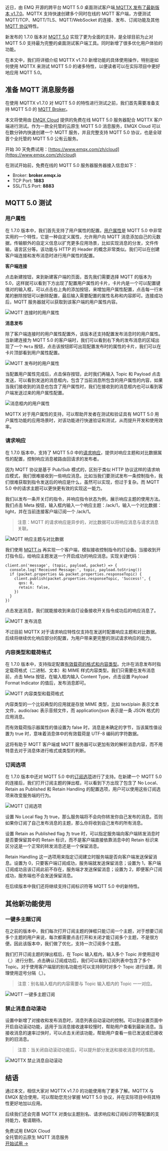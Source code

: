 近日，由 EMQ 开源的跨平台 MQTT 5.0 桌面测试客户端[ MQTTX 发布了最新版本 v1.7.0](https://www.emqx.com/zh/blog/mqttx-v-1-7-0-release-notes)。MQTTX 支持快速创建多个同时在线的 MQTT 客户端，方便测试 MQTT/TCP、MQTT/TLS、MQTT/WebSocket 的连接、发布、订阅功能及其他 [MQTT 协议](https://www.emqx.com/zh/mqtt-guide)特性。

新发布的 1.7.0 版本对 [MQTT 5.0](https://www.emqx.com/zh/mqtt/mqtt5) 实现了更为全面的支持，是全球目前为止对 MQTT 5.0 支持最为完整的桌面测试客户端工具。同时新增了很多优化用户体验的功能。

在本文中，我们将详细介绍 MQTTX v1.7.0 新增功能的具体使用操作，特别是如何使用 MQTTX 来测试 MQTT 5.0 的诸多特性，以便读者可以在实际项目中更好地应用 MQTT 5.0。

## 准备 MQTT 消息服务器

在使用 MQTTX v1.7.0 对 MQTT 5.0 的特性进行测试之前，我们首先需要准备支持 MQTT 5.0 的 [MQTT Broker](https://www.emqx.io/zh)。

本文将使用由 [EMQX Cloud](https://www.emqx.com/zh/cloud) 提供的免费在线 MQTT 5.0 服务器配合 MQTTX 客户端进行测试。作为一款全托管的云原生 MQTT 5.0 消息服务，EMQX Cloud 可以在数分钟内快速创建一个 MQTT 服务，并且完整支持 MQTT 5.0 协议，也是全球首个全托管的 MQTT 5.0 公有云服务。

开始 30 天免费试用：[https://www.emqx.com/zh/cloud](https://www.emqx.com/zh/cloud) 

在测试开始前，免费在线的 MQTT 5.0 服务器服务器接入信息如下：

- Broker: **broker.emqx.io**
- TCP Port: **1883**
- SSL/TLS Port: **8883**

## MQTT 5.0 测试

### 用户属性

在 1.7.0 版本中，我们首先支持了用户属性的配置。[用户属性](https://www.emqx.com/zh/blog/mqtt5-user-properties)是 MQTT 5.0 中非常实用的一个特性，它是一种自定义属性，允许用户向 MQTT 消息添加自己的元数据，传输额外的自定义信息以扩充更多应用场景，比如实现消息的分发，文件传输，语言区分等。该功能与 HTTP 的 Header 的概念非常类似。我们可以在创建客户端连接和发布消息时进行用户属性的配置。

**客户端连接**

点击新建按钮，来到新建客户端的页面，首先我们需要选择 MQTT 的版本为 5.0，这样就可以看到下方出现了配置用户属性的卡片，卡片内是一个可以配置键值对的输入框，可以点击右上角的添加按钮，来增加用户属性配置，点击每一行末尾的删除按钮可以删除配置，最后输入需要配置的属性名称和内容即可。连接成功后，MQTT 服务器就可以获取到该客户端的用户属性内容。

![MQTT 连接时的用户属性](https://assets.emqx.com/images/7e973abe8364e62413e56b7447dc3599.png)


**消息发布**

除了客户端连接时的用户属性配置外，该版本还支持配置发布消息时的用户属性。当新建连接为 MQTT 5.0 的客户端时，我们可以看到右下角的发布消息的区域出现了一个 `Meta` 按钮，点击该按钮即可出现配置发布时的属性的卡片，我们可以在卡片顶部看到用户属性配置。

![MQTT 发布时的用户属性](https://assets.emqx.com/images/c58496f4c49176b8d791f8652405e73b.png)
 
当配置用户属性完成后，点击保存按钮，此时我们再输入 Topic 和 Payload 点击发送，可以看到发送的消息框内，包含了当前消息所包含的用户属性的内容，如果当我们接收到的消息也包含了用户属性时，我们在接收到的消息框内也可以看到客户端发送过来的用户属性配置。

![消息框内的用户属性](https://assets.emqx.com/images/93f27cdf5831517109a58ed3de9c56f5.png) 

MQTTX 对于用户属性的支持，可以帮助开发者在测试和验证具有 MQTT 5.0 用户属性功能的应用场景时，对该功能进行快速验证和测试，从而提升开发和使用效率。

### 请求响应

在 1.7.0 版本中，支持了 MQTT 5.0 中的[请求响应](https://www.emqx.com/zh/blog/mqtt5-request-response)，提供对响应主题和对比数据属性的配置，控制响应消息被路由回请求的发布者。

因为 MQTT 协议是基于 Pub/Sub 模式的，区别于类似 HTTP 协议这样的请求响应模式，我们很难接收到一些响应消息。比如当我们要测试发布一条控制指令，我们很难获取到指令发送后的响应是什么，虽然可以实现，但过于复杂。而 MQTT 5.0 中的请求主题可以更快更有效的实现这一能力。

我们以发布一条开关灯的指令，并响应指令状态为例，展示响应主题的使用方法。我们点击 Meta 按钮，输入框内输入一个响应主题：/ack/1，输入一个对比数据：light，并在当前连接客户端订阅一个 /ack/1。

> 注意：MQTT 的请求响应是异步的，对比数据可以将响应消息与请求消息关联。

![MQTT 响应主题与对比数据](https://assets.emqx.com/images/513b3b0225fcf4e506bbfee2df9b6df0.png)
 
我们使用 [MQTT.js](https://www.emqx.com/zh/blog/mqtt-js-tutorial) 再实现一个客户端，模拟接收控制指令的灯设备。当接收到开灯指令后，给响应主题发送一个开启成功的响应消息。实现关键代码：

```
client.on('message', (topic, payload, packet) => {
  console.log('Received Message:', topic, payload.toString())
  if (packet.properties && packet.properties.responseTopic) {
    client.publish(packet.properties.responseTopic, 'Success!', {
      qos: 0,
      retain: false,
    })
  }
})
```

点击发送消息，我们就能接收到来自灯设备接收开关指令成功后的响应消息了。

![MQTT 发布消息](https://assets.emqx.com/images/1e34a978935a109429f75ca7814494b6.png)
 

不过目前 MQTTX 对于请求响应特性仅支持在发送时配置响应主题和对比数据。后续将继续优化响应部分的配置，为用户带来更完整的测试请求响应的能力。

### 内容类型和载荷格式

在 1.7.0 版本中，支持指定配置[有效载荷的格式和内容类型](https://www.emqx.com/zh/blog/mqtt5-new-features-payload-format-indicator-and-content-type)。允许在消息发布时指定载荷格式（二进制、文本）和 MIME 样式内容类型。我们只需要在发布消息前，点击 Meta 按钮，在输入框内输入 Content Type，点击设置 Payload Format Indicator 的值后，发布消息即可。

![MQTT 内容类型和载荷格式](https://assets.emqx.com/images/2537699f80d7f48dd7e6c7d089be746f.png)
 
内容类型的一个比较典型的应用就是存放 MIME 类型，比如 text/plain 表示文本文件，audio/aac 表示音频文件，而 application/json 表示是一条 JSON 格式的应用消息。

而有效载荷指示器属性的值设置为 false 时，消息是未确定的字节，当该属性值设置为 true 时，意味着消息体中的有效载荷是 UTF-8 编码的字符数据。

这将有助于 MQTT 客户端或 MQTT 服务器可以更加有效的解析消息内容，而不用特意去对于消息体进行格式或类型的判断。

### 订阅选项

在 1.7.0 版本中还对 MQTT 5.0 中的[订阅选项](https://www.emqx.com/zh/blog/subscription-identifier-and-subscription-options)进行了支持。在新建一个 MQTT 5.0 的连接后，我们打开订阅主题的弹出框，可以看到下方出现了包含了 No Local、Retain as Published 和 Retain Handling 的配置选项，用户可以使用这些订阅选项来改变服务端的行为。

![MQTT 订阅选项](https://assets.emqx.com/images/af0bca2827e425a17960efe7a2a9fa19.png)

设置 No Local flag 为 true，那么服务端将不会向你转发你自己发布的消息。否则如果你订阅了自己发布消息的主题，那么你将收到自己发布的所有消息。

设置 Retain as Published flag 为 true 时，可以指定服务端向客户端转发消息时是否要保留其中的 Retain 标识，而不是客户端直接依靠消息中的 Retain 标识来区分这是一个正常的转发消息还是一个保留消息。

Retain Handling 这一选项用来指定订阅建立时服务端是否向客户端发送保留消息。设置为 0，只要客户端订阅成功，服务端就发送保留消息；设置为 1，客户端订阅成功且该订阅此前不存在，服务端才发送保留消息；设置为 2，即便客户订阅成功，服务端也不会发送保留消息。

在后续版本中我们还将继续支持订阅标识符等 MQTT 5.0 中的新特性。

## 其他新功能使用

### 一键多主题订阅

在之前的版本中，我们每次打开订阅主题的弹框只能订阅一个主题，对于想要订阅多个主题的用户来说，每次都需要点击打开和关闭才能订阅多个主题，不是很方便。因此该版本中，我们做了优化，支持一次订阅多个主题。

我们打开订阅主题的弹出框后，在 Topic 输入框内，输入多个 Topic 并使用逗号（,）进行分割，点击确认订阅成功后，我们可以看到订阅列表中包含了多个 Topic。对于使用客户端层的别名功能也可以支持同时对多个 Topic 进行设置，同理使用逗号分隔（,）。

> 注意：别名输入框内的内容需要与 Topic 输入框内的 Topic 一一对应。

![MQTT 一键多主题订阅](https://assets.emqx.com/images/80e2cf14cc1efe0198686c68e618569b.png)

### 禁止消息自动滚动

设置中新增了对接收和发布消息时，消息列表自动滚动的控制。可以到设置页面中开启自动滚动功能，适用于当消息接收速率较慢时，帮助用户查看到最新消息。当接收消息的速率过快时，可以点击关闭该功能，帮助用户查看一些已发送或已接收到的旧消息。

> 注意：当关闭自动滚动功能后，可以提升部分发送和接收消息时的性能。

![MQTTX 禁止消息自动滚动](https://assets.emqx.com/images/ad7e215dde3b8f4410c39748023dd16d.png)

## 结语

通过本文，相信大家对 MQTTX v1.7.0 的功能使用有了更多了解。MQTTX 与 EMQX 配合使用，可以帮助您充分掌握 MQTT 5.0 协议，并在实际项目中将其特性更好地加以应用。

后续我们还会完善 MQTTX 对类似主题别名、请求响应和订阅标识符等配置的支持能力，敬请期待。


<section class="promotion">
    <div>
        免费试用 EMQX Cloud
        <div class="is-size-14 is-text-normal has-text-weight-normal">全托管的云原生 MQTT 消息服务</div>
    </div>
    <a href="https://accounts-zh.emqx.com/signup?continue=https://cloud.emqx.com/console/deployments/0?oper=new" class="button is-gradient px-5">开始试用 →</a >
</section>
